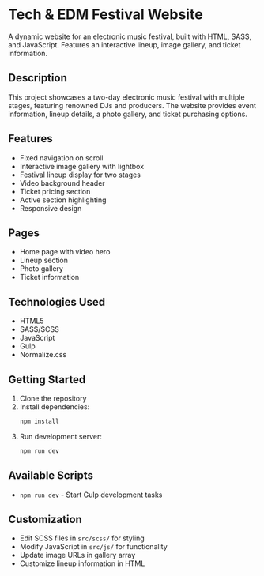 # Tech & EDM Festival Website

A dynamic website for an electronic music festival, built with HTML, SASS, and JavaScript. Features an interactive lineup, image gallery, and ticket information.

## Description

This project showcases a two-day electronic music festival with multiple stages, featuring renowned DJs and producers. The website provides event information, lineup details, a photo gallery, and ticket purchasing options.

## Features

* Fixed navigation on scroll
* Interactive image gallery with lightbox
* Festival lineup display for two stages
* Video background header
* Ticket pricing section
* Active section highlighting
* Responsive design

## Pages

* Home page with video hero
* Lineup section
* Photo gallery
* Ticket information

## Technologies Used

* HTML5
* SASS/SCSS
* JavaScript
* Gulp
* Normalize.css

## Getting Started

1. Clone the repository
2. Install dependencies:
   ```bash
   npm install
   ```
3. Run development server:
   ```bash
   npm run dev
   ```

## Available Scripts

* `npm run dev` - Start Gulp development tasks

## Customization

* Edit SCSS files in `src/scss/` for styling
* Modify JavaScript in `src/js/` for functionality
* Update image URLs in gallery array
* Customize lineup information in HTML
